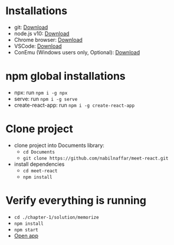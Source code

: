 # Installations
- git: [Download](https://git-scm.com/downloads)
- node.js v10: [Download](https://nodejs.org/en/)
- Chrome browser: [Download](https://www.google.com/chrome/)
- VSCode: [Download](https://code.visualstudio.com/)
- ConEmu (Windows users only, Optional): [Download](https://conemu.github.io/)


# npm global installations
- npx: run `npm i -g npx`
- serve: run `npm i -g serve`
- create-react-app: run `npm i -g create-react-app`

# Clone project
- clone project into Documents library: 
    - `cd Documents`
    - `git clone https://github.com/nabilnaffar/meet-react.git`
- install dependencies
    - `cd meet-react`
    - `npm install`

# Verify everything is running
- `cd ./chapter-1/solution/memorize`
- `npm install`
- `npm start`
- [Open app](http://localhost:3000)
